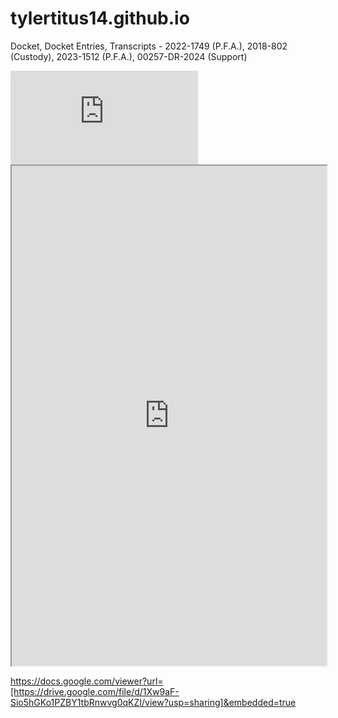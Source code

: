 # tylertitus14.github.io
Docket, Docket Entries, Transcripts - 2022-1749 (P.F.A.), 2018-802 (Custody), 2023-1512 (P.F.A.), 00257-DR-2024 (Support)  

<embed src="https://github.com/tylertitus14/tylertitus14.github.io/blob/70dd02be0a3b21e5efe33f0c490c0e3c6793c65f/assets/2022-07-14%20-%203of5%20-%202022-1749%20-%20CT%20-%20TEMPORARY%20ORDER%203pg.pdf" type="application/pdf"/>  

<iframe src="https://github.com/tylertitus14/tylertitus14.github.io/blob/70dd02be0a3b21e5efe33f0c490c0e3c6793c65f/assets/2022-07-14%20-%203of5%20-%202022-1749%20-%20CT%20-%20TEMPORARY%20ORDER%203pg.pdf" width="100%" height="800px">
  <p>
    Your browser does not support PDFs. You can
    <a href="your_pdf_file.pdf">download the PDF</a>
  </p>
</iframe>  



<object data="https://github.com/tylertitus14/tylertitus14.github.io/blob/70dd02be0a3b21e5efe33f0c490c0e3c6793c65f/assets/2022-07-14%20-%203of5%20-%202022-1749%20-%20CT%20-%20TEMPORARY%20ORDER%203pg.pdf" width="1000" height="1000" type='application/pdf'></object>  


https://docs.google.com/viewer?url=[https://drive.google.com/file/d/1Xw9aF-Sio5hGKo1PZBY1tbRnwvg0qKZI/view?usp=sharing]&embedded=true

